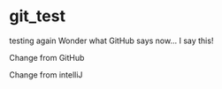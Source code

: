 # git_test

testing  again
Wonder what GitHub says now...
I say this!

Change from GitHub

Change from intelliJ
